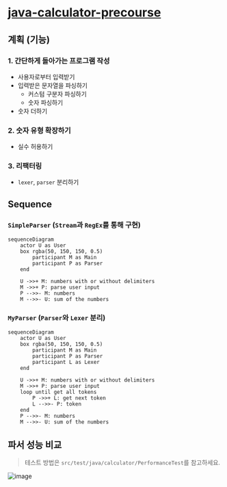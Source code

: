 # [java-calculator-precourse](https://apply.techcourse.co.kr/assignment/14/mission/43)

## 계획 (기능)

### 1. 간단하게 돌아가는 프로그램 작성

- 사용자로부터 입력받기
- 입력받은 문자열을 파싱하기
    - 커스텀 구분자 파싱하기
    - 숫자 파싱하기
- 숫자 더하기

### 2. 숫자 유형 확장하기

- 실수 허용하기

### 3. 리팩터링

- `lexer`, `parser` 분리하기

## Sequence

### `SimpleParser` (`Stream`과 `RegEx`를 통해 구현)

```mermaid
sequenceDiagram
    actor U as User
    box rgba(50, 150, 150, 0.5)
        participant M as Main
        participant P as Parser
    end

    U ->>+ M: numbers with or without delimiters
    M ->>+ P: parse user input
    P -->>- M: numbers
    M -->>- U: sum of the numbers
```

### `MyParser` (`Parser`와 `Lexer` 분리)

```mermaid
sequenceDiagram
    actor U as User
    box rgba(50, 150, 150, 0.5)
        participant M as Main
        participant P as Parser
        participant L as Lexer
    end

    U ->>+ M: numbers with or without delimiters
    M ->>+ P: parse user input
    loop until get all tokens
        P ->>+ L: get next token
        L -->>- P: token
    end
    P -->>- M: numbers
    M -->>- U: sum of the numbers
```

## 파서 성능 비교

> 테스트 방법은 `src/test/java/calculator/PerformanceTest`를 참고하세요.

![image](https://github.com/user-attachments/assets/3551c557-6538-49a2-a8d6-d554d861ed06)
